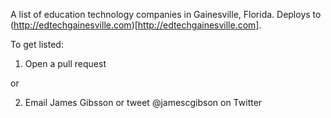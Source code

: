 A list of education technology companies in Gainesville, Florida. Deploys to (http://edtechgainesville.com)[http://edtechgainesville.com].

To get listed:

1. Open a pull request

or

2. Email James Gibsson or tweet @jamescgibson on Twitter
